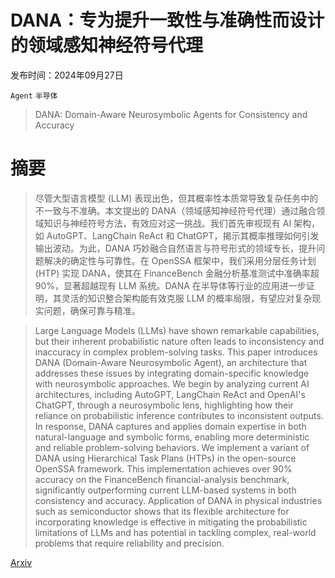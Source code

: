 # DANA：专为提升一致性与准确性而设计的领域感知神经符号代理

发布时间：2024年09月27日

`Agent` `半导体`

> DANA: Domain-Aware Neurosymbolic Agents for Consistency and Accuracy

# 摘要

> 尽管大型语言模型 (LLM) 表现出色，但其概率性本质常导致复杂任务中的不一致与不准确。本文提出的 DANA（领域感知神经符号代理）通过融合领域知识与神经符号方法，有效应对这一挑战。我们首先审视现有 AI 架构，如 AutoGPT、LangChain ReAct 和 ChatGPT，揭示其概率推理如何引发输出波动。为此，DANA 巧妙融合自然语言与符号形式的领域专长，提升问题解决的确定性与可靠性。在 OpenSSA 框架中，我们采用分层任务计划 (HTP) 实现 DANA，使其在 FinanceBench 金融分析基准测试中准确率超 90%，显著超越现有 LLM 系统。DANA 在半导体等行业的应用进一步证明，其灵活的知识整合架构能有效克服 LLM 的概率局限，有望应对复杂现实问题，确保可靠与精准。

> Large Language Models (LLMs) have shown remarkable capabilities, but their inherent probabilistic nature often leads to inconsistency and inaccuracy in complex problem-solving tasks. This paper introduces DANA (Domain-Aware Neurosymbolic Agent), an architecture that addresses these issues by integrating domain-specific knowledge with neurosymbolic approaches. We begin by analyzing current AI architectures, including AutoGPT, LangChain ReAct and OpenAI's ChatGPT, through a neurosymbolic lens, highlighting how their reliance on probabilistic inference contributes to inconsistent outputs. In response, DANA captures and applies domain expertise in both natural-language and symbolic forms, enabling more deterministic and reliable problem-solving behaviors. We implement a variant of DANA using Hierarchical Task Plans (HTPs) in the open-source OpenSSA framework. This implementation achieves over 90\% accuracy on the FinanceBench financial-analysis benchmark, significantly outperforming current LLM-based systems in both consistency and accuracy. Application of DANA in physical industries such as semiconductor shows that its flexible architecture for incorporating knowledge is effective in mitigating the probabilistic limitations of LLMs and has potential in tackling complex, real-world problems that require reliability and precision.

[Arxiv](https://arxiv.org/abs/2410.02823)
